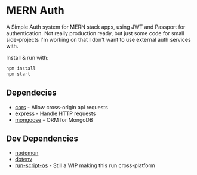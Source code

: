 # MERN Auth
A Simple Auth system for MERN stack apps, using JWT and Passport for authentication. Not really production ready, but just some code for small side-projects I'm working on that I don't want to use external auth services with.

Install & run with:

```bash
npm install
npm start
```

## Dependecies
* [cors](https://github.com/expressjs/cors) - Allow cross-origin api requests
* [express](https://github.com/expressjs/express) - Handle HTTP requests
* [mongoose](https://github.com/Automattic/mongoose) - ORM for MongoDB

## Dev Dependencies
* [nodemon]()
* [dotenv]()
* [run-script-os]() - Still a WIP making this run cross-platform